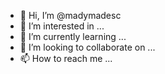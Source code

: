 - 👋 Hi, I’m @madymadesc
- 👀 I’m interested in ...
- 🌱 I’m currently learning ...
- 💞️ I’m looking to collaborate on ...
- 📫 How to reach me ...

<!---
madymadesc/madymadesc is a ✨ special ✨ repository because its `README.md` (this file) appears on your GitHub profile.
You can click the Preview link to take a look at your changes.
--->
